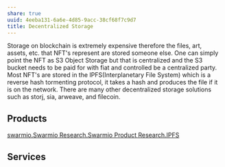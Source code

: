 ```yaml
---
share: true
uuid: 4eeba131-6a6e-4d85-9acc-38cf68f7c9d7
title: Decentralized Storage
---
```

Storage on blockchain is extremely expensive therefore the files, art,
assets, etc. that NFT's represent are stored someone else. One can
simply point the NFT as S3 Object Storage but that is centralized and
the S3 bucket needs to be paid for with fiat and controlled be a
centralized party. Most NFT's are stored in the IPFS(Interplanetary File
System) which is a reverse hash tormenting protocol, it takes a hash and
produces the file if it is on the network. There are many other
decentralized storage solutions such as storj, sia, arweave, and
filecoin.

## Products

[swarmio.Swarmio Research.Swarmio Product Research.IPFS](/undefined)

## Services

